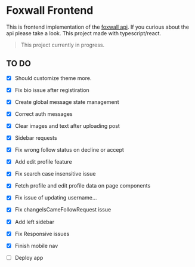# Foxwall Frontend

This is frontend implementation of the [foxwall api](https://github.com/umtdemr/foxwall). If you curious about the api please take a look.
This project made with typescript/react.

> This project currently in progress.


## TO DO

- [x] Should customize theme more.
- [x] Fix bio issue after registiration
- [x] Create global message state management
- [x] Correct auth messages
- [x] Clear images and text after uploading post
- [x] Sidebar requests
- [x] Fix wrong follow status on decline or accept
- [x] Add edit profile feature
- [x] Fix search case insensitive issue
- [x] Fetch profile and edit profile data on page components
- [x] Fix issue of updating username...
- [x] Fix changeIsCameFollowRequest issue 
- [x] Add left sidebar
- [x] Fix Responsive issues 
- [x] Finish mobile nav
- [ ] Deploy app



